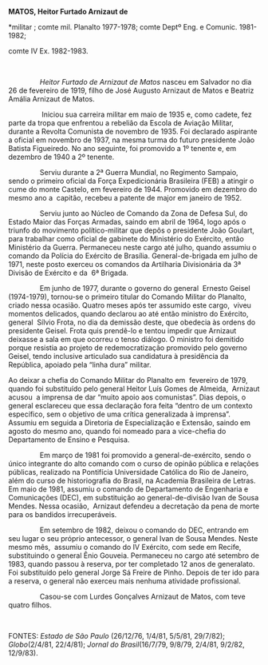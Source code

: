 **MATOS, Heitor Furtado Arnizaut de**

\*militar ; comte mil. Planalto 1977-1978; comte Deptº Eng. e Comunic.
1981-1982;

comte IV Ex. 1982-1983.

 

                *Heitor Furtado de Arnizaut de Matos* nasceu em Salvador
no dia 26 de fevereiro de 1919, filho de José Augusto Arnizaut de Matos
e Beatriz Amália Arnizaut de Matos.

                 Iniciou sua carreira militar em maio de 1935 e, como
cadete, fez parte da tropa que enfrentou a rebelião da Escola de Aviação
Militar, durante a Revolta Comunista de novembro de 1935. Foi declarado
aspirante a oficial em novembro de 1937, na mesma turma do futuro
presidente João Batista Figueiredo. No ano seguinte, foi promovido a 1º
tenente e, em dezembro de 1940 a 2º tenente.

                Serviu durante a 2ª Guerra Mundial, no Regimento
Sampaio, sendo o primeiro oficial da Força Expedicionária Brasileira
(FEB) a atingir o cume do monte Castelo, em fevereiro de 1944. Promovido
em dezembro do mesmo ano a  capitão, recebeu a patente de major em
janeiro de 1952.

                Serviu junto ao Núcleo de Comando da Zona de Defesa Sul,
do Estado Maior das Forças Armadas, saindo em abril de 1964, logo após o
triunfo do movimento político-militar que depôs o presidente João
Goulart, para trabalhar como oficial de gabinete do Ministério do
Exército, então Ministério da Guerra. Permaneceu neste cargo até julho,
quando assumiu o comando da Polícia do Exército de Brasília.
General-de-brigada em julho de 1971, neste posto exerceu os comandos da
Artilharia Divisionária da 3ª Divisão de Exército e da  6ª Brigada.

                Em junho de 1977, durante o governo do general  Ernesto
Geisel (1974-1979), tornou-se o primeiro titular do Comando Militar do
Planalto, criado nessa ocasião. Quatro meses após ter assumido este
cargo,  viveu momentos delicados, quando declarou ao até então ministro
do Exército,  general  Sílvio Frota, no dia da demissão deste, que
obedecia às ordens do presidente Geisel. Frota quis prendê-lo e tentou
impedir que Arnizaut deixasse a sala em que ocorreu o tenso diálogo. O
ministro foi demitido porque resistia ao projeto de redemocratização
promovido pelo governo Geisel, tendo inclusive articulado sua
candidatura à presidência da República, apoiado pela “linha dura”
militar.

Ao deixar a chefia do Comando Militar do Planalto em  fevereiro de 1979,
quando foi substituído pelo general Heitor Luís Gomes de Almeida, 
Arnizaut acusou  a imprensa de dar “muito apoio aos comunistas”. Dias
depois, o general esclareceu que essa declaração fora feita “dentro de
um contexto específico, sem o objetivo de uma crítica generalizada à
imprensa”. Assumiu em seguida a Diretoria de Especialização e Extensão,
saindo em agosto do mesmo ano, quando foi nomeado para a vice-chefia do
Departamento de Ensino e Pesquisa.

                Em março de 1981 foi promovido a general-de-exército,
sendo o único integrante do alto comando com o curso de opinão pública e
relações públicas, realizado na Pontifícia Universidade Católica do Rio
de Janeiro, além do curso de historiografia do Brasil, na Academia
Brasileira de Letras. Em maio de 1981, assumiu o comando de Departamento
de Engenharia e Comunicações (DEC), em substituição ao
general-de-divisão Ivan de Sousa Mendes. Nessa ocasião,  Arnizaut
defendeu a decretação da pena de morte para os bandidos irrecuperáveis.

                Em setembro de 1982, deixou o comando do DEC, entrando
em seu lugar o seu próprio antecessor, o general Ivan de Sousa Mendes.
Neste mesmo mês,  assumiu o comando do IV Exército, com sede em Recife,
substituindo o general Ênio Gouveia. Permaneceu no cargo até setembro de
1983, quando passou à reserva, por ter completado 12 anos de generalato.
Foi substituído pelo general Jorge Sá Freire de Pinho. Depois de ter ido
para a reserva, o general não exerceu mais nenhuma atividade
profissional.

                Casou-se com Lurdes Gonçalves Arnizaut de Matos, com
teve quatro filhos.

 

FONTES: *Estado de São Paulo* (26/12/76, 1/4/81, 5/5/81, 29/7/82);
*Globo*(2/4/81, 22/4/81); *Jornal do Brasil*(16/7/79, 9/8/79, 2/4/81,
9/2/82, 12/9/83).

 

 

 

 

 
